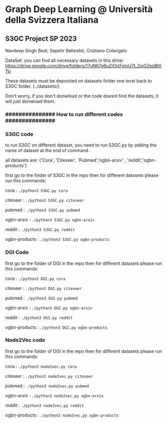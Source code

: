 # Graph Deep Learning @ Università della Svizzera Italiana
## S3GC Project SP 2023
Navdeep Singh Bedi, Sepehr Beheshti, Cristiano Colangelo


DataSet:
you can find all necessary datasets in this drive:
https://drive.google.com/drive/folders/17uN67e6uZiOlzFeloU7t_DoOZezBt0Yp

These datasets must be deposited on datasets folder one level back to S3GC folder. (../datasets/)

Don't worry, if you don't donwload or the code doesnt find the datasets, it will just donwload them.

### ###############  How to run different codes ############### ###

### S3GC code
to run S3GC on different dataset, you need to run S3GC.py by adding the name of dataset at the end of command.

all datasets are: {'Cora', 'Citeseer', 'Pubmed','ogbn-arxiv' , 'reddit','ogbn-products'}

first go to the folder of S3GC in the repo then for different datasets please run this commands:


cora          : `./python3 S3GC.py cora`

citeseer      : `./python3 S3GC.py citeseer`

pubmed        : `./python3 S3GC.py pubmed`

ogbn-arxiv    : `./python3 S3GC.py ogbn-arxiv`

reddit        : `./python3 S3GC.py reddit`

ogbn-products : `./python3 S3GC.py ogbn-products`



### DGI Code

first go to the folder of DGI in the repo then for different datasets please run this commands:

cora          : `./python3 DGI.py cora`

citeseer      : `./python3 DGI.py citeseer`

pubmed        : `./python3 DGI.py pubmed`

ogbn-arxiv    : `./python3 DGI.py ogbn-arxiv`

reddit        : `./python3 DGI.py reddit`

ogbn-products : `./python3 DGI.py ogbn-products`

### Node2Vec code


first go to the folder of DGI in the repo then for different datasets please run this commands:

cora          : `./python3 node2vec.py cora`

citeseer      : `./python3 node2vec.py citeseer`

pubmed        : `./python3 node2vec.py pubmed`

ogbn-arxiv    : `./python3 node2vec.py ogbn-arxiv`

reddit        : `./python3 node2vec.py reddit`

ogbn-products : `./python3 node2vec.py ogbn-products`